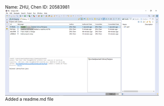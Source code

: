 Name:	ZHU, Chen
ID:		20583981
![Image text](https://github.com/czhuai/COMP3111-Lab1-20583981/blob/master/screenshot.png)
Added a readme.md file
